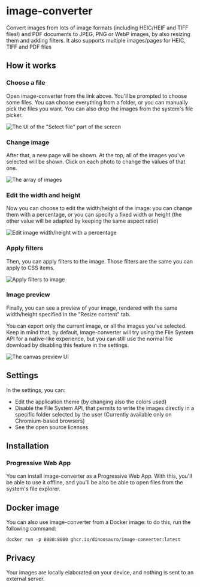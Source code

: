 # image-converter

Convert images from lots of image formats (including HEIC/HEIF and TIFF files!)
and PDF documents to JPEG, PNG or WebP images, by also resizing them and adding
filters. It also supports multiple images/pages for HEIC, TIFF and PDF files

## How it works

### Choose a file

Open image-converter from the link above. You'll be prompted to choose some
files. You can choose everything from a folder, or you can manually pick the
files you want. You can also drop the images from the system's file picker.

![The UI of the "Select file" part of the screen](./readme-assets/StartUI.jpg)

### Change image

After that, a new page will be shown. At the top, all of the images you've
selected will be shown. Click on each photo to change the values of that one.

![The array of images](./readme-assets/Images.jpg)

### Edit the width and height

Now you can choose to edit the width/height of the image: you can change them
with a percentage, or you can specify a fixed width or height (the other value
will be adapted by keeping the same aspect ratio)

![Edit image width/height with a percentage](./readme-assets/PercentageContent.jpg)

### Apply filters

Then, you can apply filters to the image. Those filters are the same you can
apply to CSS items.

![Apply filters to image](./readme-assets/FilterContent.jpg)

### Image preview

Finally, you can see a preview of your image, rendered with the same
width/height specified in the "Resize content" tab.

You can export only the current image, or all the images you've selected. Keep
in mind that, by default, image-converter will try using the File System API for
a native-like experience, but you can still use the normal file download by
disabling this feature in the settings.

![The canvas preview UI](./readme-assets/CanvasPreview.jpeg)

## Settings

In the settings, you can:

- Edit the application theme (by changing also the colors used)
- Disable the File System API, that permits to write the images directly in a
  specific folder selected by the user (Currently available only on
  Chromium-based browsers)
- See the open source licenses

## Installation

### Progressive Web App

You can install image-converter as a Progressive Web App. With this, you'll be
able to use it offline, and you'll be also be able to open files from the
system's file explorer.

## Docker image

You can also use image-converter from a Docker image: to do this, run the
following command:

```
docker run -p 8080:8080 ghcr.io/dinoosauro/image-converter:latest
```

## Privacy

Your images are locally elaborated on your device, and nothing is sent to an
external server.
